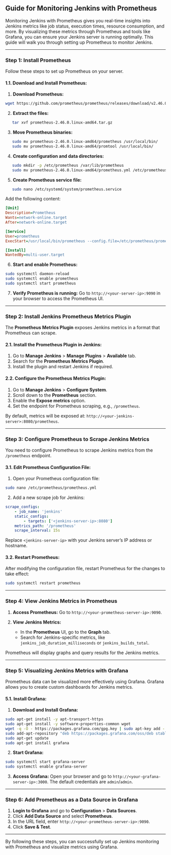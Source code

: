 ## **Guide for Monitoring Jenkins with Prometheus**

Monitoring Jenkins with Prometheus gives you real-time insights into Jenkins metrics like job status, execution times, resource consumption, and more. By visualizing these metrics through Prometheus and tools like Grafana, you can ensure your Jenkins server is running optimally. This guide will walk you through setting up Prometheus to monitor Jenkins.

---

### **Step 1: Install Prometheus**

Follow these steps to set up Prometheus on your server.

#### **1.1. Download and Install Prometheus:**

1. **Download Prometheus:**
```bash
wget https://github.com/prometheus/prometheus/releases/download/v2.46.0/prometheus-2.46.0.linux-amd64.tar.gz
```

2. **Extract the files:**
```bash
   tar xvf prometheus-2.46.0.linux-amd64.tar.gz
```

3. **Move Prometheus binaries:**
```bash
   sudo mv prometheus-2.46.0.linux-amd64/prometheus /usr/local/bin/
   sudo mv prometheus-2.46.0.linux-amd64/promtool /usr/local/bin/
```

4. **Create configuration and data directories:**
```bash
   sudo mkdir -p /etc/prometheus /var/lib/prometheus
   sudo mv prometheus-2.46.0.linux-amd64/prometheus.yml /etc/prometheus/
```

5. **Create Prometheus service file:**
```bash
   sudo nano /etc/systemd/system/prometheus.service
```

   Add the following content:
```ini
[Unit]
Description=Prometheus
Wants=network-online.target
After=network-online.target

[Service]
User=prometheus
ExecStart=/usr/local/bin/prometheus --config.file=/etc/prometheus/prometheus.yml --storage.tsdb.path=/var/lib/prometheus/

[Install]
WantedBy=multi-user.target
```

6. **Start and enable Prometheus:**
```bash
sudo systemctl daemon-reload
sudo systemctl enable prometheus
sudo systemctl start prometheus
```

7. **Verify Prometheus is running:** Go to `http://<your-server-ip>:9090` in your browser to access the Prometheus UI.

---

### **Step 2: Install Jenkins Prometheus Metrics Plugin**

The **Prometheus Metrics Plugin** exposes Jenkins metrics in a format that Prometheus can scrape.

#### **2.1. Install the Prometheus Plugin in Jenkins:**

1. Go to **Manage Jenkins** > **Manage Plugins** > **Available** tab.
2. Search for the **Prometheus Metrics Plugin**.
3. Install the plugin and restart Jenkins if required.

#### **2.2. Configure the Prometheus Metrics Plugin:**

1. Go to **Manage Jenkins** > **Configure System**.
2. Scroll down to the **Prometheus** section.
3. Enable the **Expose metrics** option.
4. Set the endpoint for Prometheus scraping, e.g., `/prometheus`.

By default, metrics will be exposed at: `http://<your-jenkins-server>:8080/prometheus`.

---

### **Step 3: Configure Prometheus to Scrape Jenkins Metrics**

You need to configure Prometheus to scrape Jenkins metrics from the `/prometheus` endpoint.

#### **3.1. Edit Prometheus Configuration File:**

1. Open your Prometheus configuration file:
```bash
sudo nano /etc/prometheus/prometheus.yml
```

2. Add a new scrape job for Jenkins:
```yaml
scrape_configs:
    - job_name: 'jenkins'
    static_configs:
        - targets: ['<jenkins-server-ip>:8080']
    metrics_path: '/prometheus'
    scrape_interval: 15s
```

   Replace `<jenkins-server-ip>` with your Jenkins server’s IP address or hostname.

#### **3.2. Restart Prometheus:**

After modifying the configuration file, restart Prometheus for the changes to take effect:
```bash
sudo systemctl restart prometheus
```

---

### **Step 4: View Jenkins Metrics in Prometheus**

1. **Access Prometheus:** Go to `http://<your-prometheus-server-ip>:9090`.

2. **View Jenkins Metrics:**
   - In the **Prometheus** UI, go to the **Graph** tab.
   - Search for Jenkins-specific metrics, like `jenkins_job_duration_milliseconds` or `jenkins_builds_total`.

Prometheus will display graphs and query results for the Jenkins metrics.

---

### **Step 5: Visualizing Jenkins Metrics with Grafana**

Prometheus data can be visualized more effectively using Grafana. Grafana allows you to create custom dashboards for Jenkins metrics.

#### **5.1. Install Grafana:**

1. **Download and Install Grafana:**
```bash
sudo apt-get install -y apt-transport-https
sudo apt-get install -y software-properties-common wget
wget -q -O - https://packages.grafana.com/gpg.key | sudo apt-key add -
sudo add-apt-repository "deb https://packages.grafana.com/oss/deb stable main"
sudo apt-get update
sudo apt-get install grafana
```

2. **Start Grafana:**
```bash
sudo systemctl start grafana-server
sudo systemctl enable grafana-server
```

3. **Access Grafana:** Open your browser and go to `http://<your-grafana-server-ip>:3000`. The default credentials are `admin`/`admin`.

---

### **Step 6: Add Prometheus as a Data Source in Grafana**

1. **Login to Grafana** and go to **Configuration** > **Data Sources**.
2. Click **Add Data Source** and select **Prometheus**.
3. In the URL field, enter `http://<your-prometheus-server-ip>:9090`.
4. Click **Save & Test**.

---

By following these steps, you can successfully set up Jenkins monitoring with Prometheus and visualize metrics using Grafana.